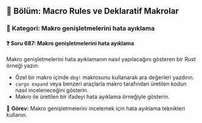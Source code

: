## 📘 Bölüm: Macro Rules ve Deklaratif Makrolar
### 🔹 Kategori: Makro genişletmelerini hata ayıklama
#### ❓ Soru 687: Makro genişletmelerini hata ayıklama

Makro genişletmelerini hata ayıklamanın nasıl yapılacağını gösteren bir Rust örneği yazın:

- Özel bir makro içinde `dbg!` makrosunu kullanarak ara değerleri yazdırın.
- `cargo expand` veya benzeri araçlarla makro tarafından üretilen kodun nasıl inceleneceğini gösterin.
- Makro ile üretilen bir ifadeyi hata ayıklama örneğiyle gösterin.

🔧 **Görev:** Makro genişletmelerini incelemek için hata ayıklama teknikleri kullanın.
